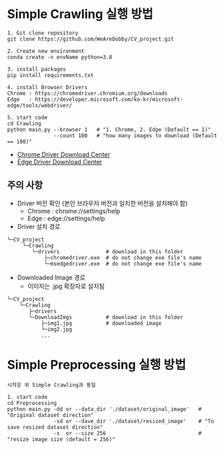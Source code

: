# Simple Crawling 실행 방법
```
1. Git clone repository
git clone https://github.com/WeAreDobby/CV_project.git

2. Create new environment
conda create -n envName python=3.8

3. install packages
pip install requirements.txt

4. install Browser Drivers
Chrome : https://chromedriver.chromium.org/downloads
Edge   : https://developer.microsoft.com/ko-kr/microsoft-edge/tools/webdriver/

5. start code
cd Crawling
python main.py --browser 1   # "1. Chrome, 2. Edge (Default == 1)"
               --count 100   # "how many images to download (Default == 100)"
```
 - [Chrome Driver Download Center](https://chromedriver.chromium.org/downloads)
 - [Edge Driver Download Center](https://developer.microsoft.com/ko-kr/microsoft-edge/tools/webdriver/)  

## 주의 사항
 - Driver 버전 확인 (본인 브라우저 버전과 일치한 버전을 설치해야 함)
   - Chrome : chrome://settings/help
   - Edge : edge://settings/help
 - Driver 설치 경로
 ```
 └─CV_project
      └─Crawling
         └─drivers               # download in this folder
             ├─chromedriver.exe  # do not change exe file's name 
             └─msedgedriver.exe  # do not change exe file's name
 ```
  - Downloaded Image 경로
    - 이미지는 .jpg 확장자로 설치됨 
  ```
 └─CV_project
      └─Crawling
         ├─drivers
         └─DownloadImgs           # download in this folder
             ├─img1.jpg           # downloaded image
             └─img2.jpg
             ...
 ```

# Simple Preprocessing 실행 방법
```
시작은 위 Simple Crawling과 동일

1. start code
cd Preprocessing
python main.py -dd or --data_dir './dataset/original_image'   # "Original dataset direction"
               -sd or --dave_dir './dataset/resized_image'    # "To save resized dataset direction"
               -s  or --size 256                              # "resize image size (default = 256)"
```
